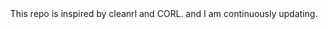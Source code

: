 <!-- <div align="center">

This repo is currently unstable except for dqn. However, it is continuously being updated.


<table>
  <tr>
    <td align="center"><img src="img/Alien.gif" width="250"/><br>Alien</td>
    <td align="center"><img src="img/Breakout.gif" width="250"/><br>Breakout</td>
    <td align="center"><img src="img/Boxing.gif" width="250"/><br>Boxing</td>
  </tr>
</table>


<div align="center">
<table>
  <tr>
    <td align="center"><img src="img/Enduro.gif" width="250"/><br>Enduro</td>
    <td align="center"><img src="img/Pong.gif" width="250"/><br>Pong</td>
  </tr>
</table>
</div>




# RL-code

A simple implementation of **Deep Reinforcement Learning Algorithms** using **OpenAI Gym**.
 -->

<div align="center">
This repo is inspired by cleanrl and CORL. and I am continuously updating.
